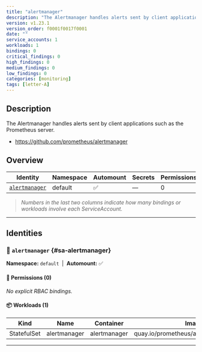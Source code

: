 ```yaml
---
title: "alertmanager"
description: "The Alertmanager handles alerts sent by client applications such as the Prometheus server."
version: v1.23.1
version_order: f0001f0017f0001
date: ""
service_accounts: 1
workloads: 1
bindings: 0
critical_findings: 0
high_findings: 0
medium_findings: 0
low_findings: 0
categories: [monitoring]
tags: [letter-A]
---
```


## Description

The Alertmanager handles alerts sent by client applications such as the Prometheus server.

- https://github.com/prometheus/alertmanager

## Overview

| Identity                           | Namespace | Automount | Secrets | Permissions | Workloads | Risk |
| ---------------------------------- | --------- | --------- | ------- | ----------- | --------- | ---- |
| [`alertmanager`](#sa-alertmanager) | default   | ✅        | —       | 0           | 1         | —    |

> _Numbers in the last two columns indicate how many bindings or workloads involve each ServiceAccount._

---

## Identities

### 🤖 `alertmanager` {#sa-alertmanager}

**Namespace:** `default`  |  **Automount:** ✅

#### 🔑 Permissions (0)

_No explicit RBAC bindings._

#### 📦 Workloads (1)

| Kind        | Name         | Container    | Image                                   |
| ----------- | ------------ | ------------ | --------------------------------------- |
| StatefulSet | alertmanager | alertmanager | quay.io/prometheus/alertmanager:v0.28.1 |

---
